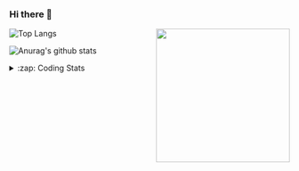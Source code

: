 ### Hi there 👋

<!--
**tao8687/tao8687** is a ✨ _special_ ✨ repository because its `README.md` (this file) appears on your GitHub profile.

Here are some ideas to get you started:

- 🔭 I’m currently working on ...
- 🌱 I’m currently learning ...
- 👯 I’m looking to collaborate on ...
- 🤔 I’m looking for help with ...
- 💬 Ask me about ...
- 📫 How to reach me: ...
- 😄 Pronouns: ...
- ⚡ Fun fact: ...
-->

<img align='right' src="https://media.giphy.com/media/M9gbBd9nbDrOTu1Mqx/giphy.gif" width="240">

  
![Top Langs](https://github-readme-stats.vercel.app/api/top-langs/?username=tao8687&layout=compact&title_color=23238E&text_color=A67D3D)

![Anurag's github stats](https://github-readme-stats.vercel.app/api?username=tao8687&show_icons=true&&text_color=A67D3D&title_color=23238E&show_icons=false&count_private=true&hide=stars)

<details>
  <summary>:zap: Coding Stats</summary>
  <br>
    
<!--START_SECTION:waka-->

```text
From: 20 May 2023 - To: 27 May 2023

C          23 hrs 5 mins   ██████████████░░░░░░░░░░░   56.25 %
Text       11 hrs 7 mins   ██████▓░░░░░░░░░░░░░░░░░░   27.09 %
Python     3 hrs 42 mins   ██▒░░░░░░░░░░░░░░░░░░░░░░   09.04 %
Bash       1 hr 2 mins     ▓░░░░░░░░░░░░░░░░░░░░░░░░   02.55 %
Other      56 mins         ▓░░░░░░░░░░░░░░░░░░░░░░░░   02.29 %
```

<!--END_SECTION:waka-->
</details>
